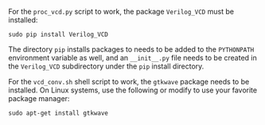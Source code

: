 For the `proc_vcd.py` script to work, the package `Verilog_VCD` must
be installed:

```sudo pip install Verilog_VCD```

The directory `pip` installs packages to needs to be added to the
`PYTHONPATH` environment variable as well, and an `__init__.py` file
needs to be created in the `Verilog_VCD` subdirectory under the
`pip` install directory.

For the `vcd_conv.sh` shell script to work, the `gtkwave`
package needs to be installed. On Linux systems, use the
following or modify to use your favorite package manager:

```sudo apt-get install gtkwave```

